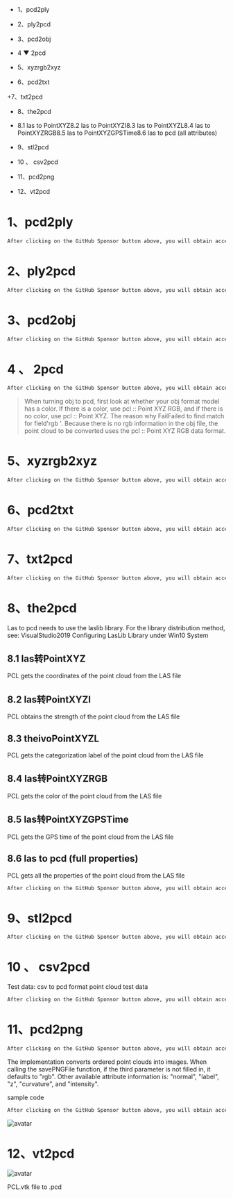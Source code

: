  + 1、pcd2ply 

 + 2、ply2pcd 

 + 3、pcd2obj 

 + 4 ▼ 2pcd 

 + 5、xyzrgb2xyz 

 + 6、pcd2txt 

 +7、txt2pcd 

 + 8、the2pcd 

 + 8.1 las to PointXYZ8.2 las to PointXYZI8.3 las to PointXYZL8.4 las to PointXYZRGB8.5 las to PointXYZGPSTime8.6 las to pcd (all attributes)

 + 9、stl2pcd 

 + 10 、 csv2pcd 

 + 11、pcd2png 

 + 12、vt2pcd 

#  1、pcd2ply 

  ```python  
After clicking on the GitHub Sponsor button above, you will obtain access permissions to my private code repository ( https://github.com/slowlon/my_code_bar ) to view this blog code. By searching the code number of this blog, you can find the code you need, code number is: 2024020309574217104
  ```  
#  2、ply2pcd 

  ```python  
After clicking on the GitHub Sponsor button above, you will obtain access permissions to my private code repository ( https://github.com/slowlon/my_code_bar ) to view this blog code. By searching the code number of this blog, you can find the code you need, code number is: 2024020309574217104
  ```  
#  3、pcd2obj 

  ```python  
After clicking on the GitHub Sponsor button above, you will obtain access permissions to my private code repository ( https://github.com/slowlon/my_code_bar ) to view this blog code. By searching the code number of this blog, you can find the code you need, code number is: 2024020309574217104
  ```  
#  4 、 2pcd 

  ```python  
After clicking on the GitHub Sponsor button above, you will obtain access permissions to my private code repository ( https://github.com/slowlon/my_code_bar ) to view this blog code. By searching the code number of this blog, you can find the code you need, code number is: 2024020309574217104
  ```  
>  When turning obj to pcd, first look at whether your obj format model has a color. If there is a color, use pcl :: Point XYZ RGB, and if there is no color, use pcl :: Point XYZ. The reason why FailFailed to find match for field'rgb '. Because there is no rgb information in the obj file, the point cloud to be converted uses the pcl :: Point XYZ RGB data format. 

#  5、xyzrgb2xyz 

  ```python  
After clicking on the GitHub Sponsor button above, you will obtain access permissions to my private code repository ( https://github.com/slowlon/my_code_bar ) to view this blog code. By searching the code number of this blog, you can find the code you need, code number is: 2024020309574217104
  ```  
#  6、pcd2txt 

  ```python  
After clicking on the GitHub Sponsor button above, you will obtain access permissions to my private code repository ( https://github.com/slowlon/my_code_bar ) to view this blog code. By searching the code number of this blog, you can find the code you need, code number is: 2024020309574217104
  ```  
#  7、txt2pcd 

  ```python  
After clicking on the GitHub Sponsor button above, you will obtain access permissions to my private code repository ( https://github.com/slowlon/my_code_bar ) to view this blog code. By searching the code number of this blog, you can find the code you need, code number is: 2024020309574217104
  ```  
#  8、the2pcd 

 Las to pcd needs to use the laslib library. For the library distribution method, see: VisualStudio2019 Configuring LasLib Library under Win10 System 

##  8.1 las转PointXYZ 

 PCL gets the coordinates of the point cloud from the LAS file 

##  8.2 las转PointXYZI 

 PCL obtains the strength of the point cloud from the LAS file 

##  8.3 theivoPointXYZL 

 PCL gets the categorization label of the point cloud from the LAS file 

##  8.4 las转PointXYZRGB 

 PCL gets the color of the point cloud from the LAS file 

##  8.5 las转PointXYZGPSTime 

 PCL gets the GPS time of the point cloud from the LAS file 

##  8.6 las to pcd (full properties) 

 PCL gets all the properties of the point cloud from the LAS file 

  ```python  
After clicking on the GitHub Sponsor button above, you will obtain access permissions to my private code repository ( https://github.com/slowlon/my_code_bar ) to view this blog code. By searching the code number of this blog, you can find the code you need, code number is: 2024020309574217104
  ```  
#  9、stl2pcd 

  ```python  
After clicking on the GitHub Sponsor button above, you will obtain access permissions to my private code repository ( https://github.com/slowlon/my_code_bar ) to view this blog code. By searching the code number of this blog, you can find the code you need, code number is: 2024020309574217104
  ```  
#  10 、 csv2pcd 

 Test data: csv to pcd format point cloud test data 

  ```python  
After clicking on the GitHub Sponsor button above, you will obtain access permissions to my private code repository ( https://github.com/slowlon/my_code_bar ) to view this blog code. By searching the code number of this blog, you can find the code you need, code number is: 2024020309574217104
  ```  
#  11、pcd2png 

  ```python  
After clicking on the GitHub Sponsor button above, you will obtain access permissions to my private code repository ( https://github.com/slowlon/my_code_bar ) to view this blog code. By searching the code number of this blog, you can find the code you need, code number is: 2024020309574217104
  ```  
 The implementation converts ordered point clouds into images. When calling the savePNGFile function, if the third parameter is not filled in, it defaults to "rgb". Other available attribute information is: "normal", "label", "z", "curvature", and "intensity". 

 sample code 

  ```python  
After clicking on the GitHub Sponsor button above, you will obtain access permissions to my private code repository ( https://github.com/slowlon/my_code_bar ) to view this blog code. By searching the code number of this blog, you can find the code you need, code number is: 2024020309574217104
  ```  
 ![avatar]( eef862af536b4c2bb160cac35ab19cd3.png) 

#  12、vt2pcd 

 ![avatar]( 26ef6130a17e4ee08763f94445d8bbc8.jpeg) 

 PCL.vtk file to .pcd  

